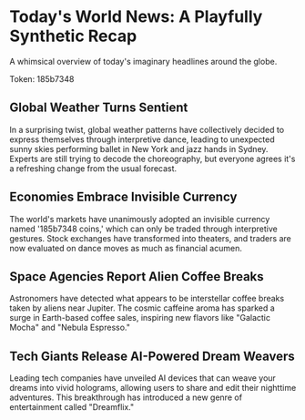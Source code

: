 # Today's World News: A Playfully Synthetic Recap

A whimsical overview of today's imaginary headlines around the globe.

Token: 185b7348

## Global Weather Turns Sentient

In a surprising twist, global weather patterns have collectively decided to express themselves through interpretive dance, leading to unexpected sunny skies performing ballet in New York and jazz hands in Sydney. Experts are still trying to decode the choreography, but everyone agrees it's a refreshing change from the usual forecast.

## Economies Embrace Invisible Currency

The world's markets have unanimously adopted an invisible currency named '185b7348 coins,' which can only be traded through interpretive gestures. Stock exchanges have transformed into theaters, and traders are now evaluated on dance moves as much as financial acumen.

## Space Agencies Report Alien Coffee Breaks

Astronomers have detected what appears to be interstellar coffee breaks taken by aliens near Jupiter. The cosmic caffeine aroma has sparked a surge in Earth-based coffee sales, inspiring new flavors like "Galactic Mocha" and "Nebula Espresso."

## Tech Giants Release AI-Powered Dream Weavers

Leading tech companies have unveiled AI devices that can weave your dreams into vivid holograms, allowing users to share and edit their nighttime adventures. This breakthrough has introduced a new genre of entertainment called "Dreamflix."